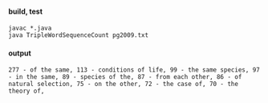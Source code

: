 


#### build, test

```
javac *.java
java TripleWordSequenceCount pg2009.txt
```

#### output

```
277 - of the same, 113 - conditions of life, 99 - the same species, 97 - in the same, 89 - species of the, 87 - from each other, 86 - of natural selection, 75 - on the other, 72 - the case of, 70 - the theory of,

```
